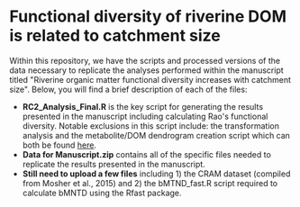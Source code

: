 # Functional diversity of riverine DOM is related to catchment size
Within this repository, we have the scripts and processed versions of the data necessary to replicate the analyses performed within the manuscript titled "Riverine organic matter functional diversity increases with catchment size". Below, you will find a brief description of each of the files:
- <b>RC2_Analysis_Final.R</b> is the key script for generating the results presented in the manuscript including calculating Rao's functional diversity. Notable exclusions in this script include: the transformation analysis and the metabolite/DOM dendrogram creation script which can both be found <a href="https://github.com/danczakre/Meta-Metabolome_Ecology">here</a>.
- <b>Data for Manuscript.zip</b> contains all of the specific files needed to replicate the results presented in the manuscript.
- <b>Still need to upload a few files</b> including 1) the CRAM dataset (compiled from Mosher et al., 2015) and 2) the bMTND_fast.R script required to calculate bMNTD using the Rfast package.
